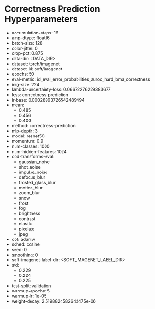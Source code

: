# Correctness Prediction Hyperparameters

- accumulation-steps: 16
- amp-dtype: float16
- batch-size: 128
- color-jitter: 0
- crop-pct: 0.875
- data-dir: <DATA_DIR>
- dataset: torch/imagenet
- dataset-id: soft/imagenet
- epochs: 50
- eval-metric: id_eval_error_probabilities_auroc_hard_bma_correctness
- img-size: 224
- lambda-uncertainty-loss: 0.06672276229383677
- loss: correctness-prediction
- lr-base: 0.00028993726542489494
- mean: 
  - 0.485
  - 0.456
  - 0.406
- method: correctness-prediction
- mlp-depth: 3
- model: resnet50
- momentum: 0.9
- num-classes: 1000
- num-hidden-features: 1024
- ood-transforms-eval: 
  - gaussian_noise
  - shot_noise
  - impulse_noise
  - defocus_blur
  - frosted_glass_blur
  - motion_blur
  - zoom_blur
  - snow
  - frost
  - fog
  - brightness
  - contrast
  - elastic
  - pixelate
  - jpeg
- opt: adamw
- sched: cosine
- seed: 0
- smoothing: 0
- soft-imagenet-label-dir: <SOFT_IMAGENET_LABEL_DIR>
- std: 
  - 0.229
  - 0.224
  - 0.225
- test-split: validation
- warmup-epochs: 5
- warmup-lr: 1e-05
- weight-decay: 2.5198824582642475e-06

